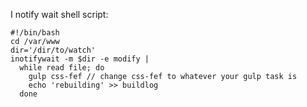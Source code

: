 I notify wait shell script:

```
#!/bin/bash
cd /var/www
dir='/dir/to/watch'
inotifywait -m $dir -e modify |
  while read file; do
    gulp css-fef // change css-fef to whatever your gulp task is
    echo 'rebuilding' >> buildlog
  done
```